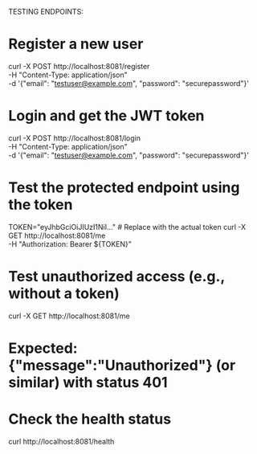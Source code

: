 TESTING ENDPOINTS:

# Register a new user
curl -X POST http://localhost:8081/register \
-H "Content-Type: application/json" \
-d '{"email": "testuser@example.com", "password": "securepassword"}'

# Login and get the JWT token
curl -X POST http://localhost:8081/login \
-H "Content-Type: application/json" \
-d '{"email": "testuser@example.com", "password": "securepassword"}'

# Test the protected endpoint using the token
TOKEN="eyJhbGciOiJIUzI1NiI..." # Replace with the actual token
curl -X GET http://localhost:8081/me \
-H "Authorization: Bearer ${TOKEN}"

# Test unauthorized access (e.g., without a token)
curl -X GET http://localhost:8081/me
# Expected: {"message":"Unauthorized"} (or similar) with status 401

# Check the health status
curl http://localhost:8081/health
